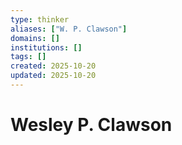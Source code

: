 ```yaml
---
type: thinker
aliases: ["W. P. Clawson"]
domains: []
institutions: []
tags: []
created: 2025-10-20
updated: 2025-10-20
---
```


# Wesley P. Clawson


